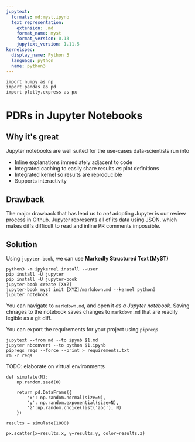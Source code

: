 ```yaml
---
jupytext:
  formats: md:myst,ipynb
  text_representation:
    extension: .md
    format_name: myst
    format_version: 0.13
    jupytext_version: 1.11.5
kernelspec:
  display_name: Python 3
  language: python
  name: python3
---
```


```{code-cell} ipython3
import numpy as np
import pandas as pd
import plotly.express as px
```

# PDRs in Jupyter Notebooks

## Why it's great
Jupyter notebooks are well suited for the use-cases data-scientists run into
- Inline explanations immediately adjacent to code
- Integrated caching to easily share results _as_ plot definitions
- Integrated kernel so results are reproducible
- Supports interactivity

## Drawback
The major drawback that has lead us to _not_ adopting Jupyter is our review process in Github. Jupyter represents all of its data using JSON, which makes diffs difficult to read and inline PR comments impossible.

## Solution
Using `jupyter-book`, we can use **Markedly Structured Text (MyST)**

```shell
python3 -m ipykernel install --user
pip install -U jupyter
pip install -U jupyter-book
jupyter-book create [XYZ]
jupyter-book myst init [XYZ]/markdown.md --kernel python3
juputer notebook
```

You can navigate to `markdown.md`, and open it _as a Jupyter notebook_. Saving chnages to the notebook saves changes to `markdown.md` that are readily legible as a git diff. 

You can export the requirements for your project using `pipreqs`

```
jupytext --from md --to ipynb $1.md
jupyter nbconvert --to python $1.ipynb
pipreqs reqs --force --print > requirements.txt
rm -r reqs
```

TODO: elaborate on virtual environments

```{code-cell} ipython3
def simulate(N):
    np.random.seed(0)

    return pd.DataFrame({
        'x': np.random.normal(size=N),
        'y': np.random.exponential(size=N),
        'z':np.random.choice(list('abc'), N)
    })
```

```{code-cell} ipython3
results = simulate(1000)

px.scatter(x=results.x, y=results.y, color=results.z)
```

